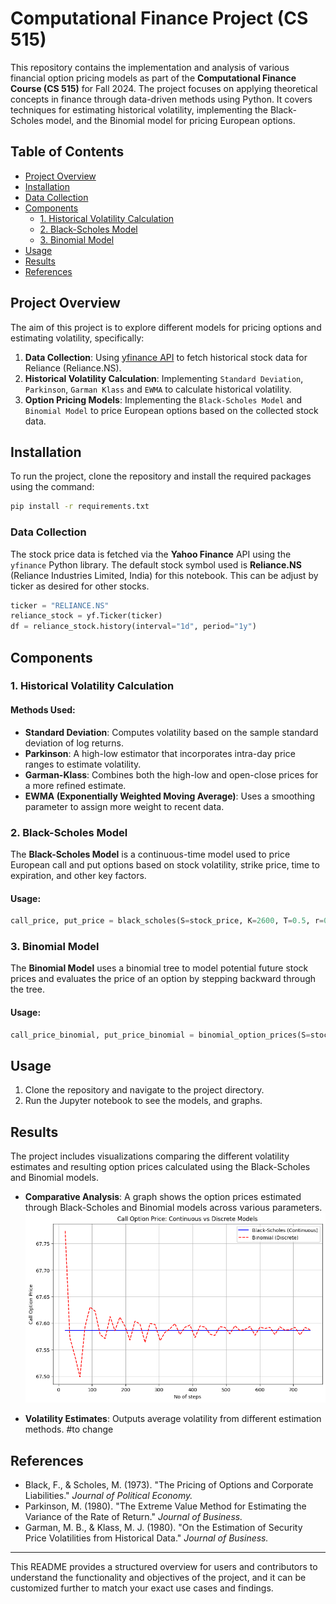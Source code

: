 # Computational Finance Project (CS 515)

This repository contains the implementation and analysis of various financial option pricing models as part of the **Computational Finance Course (CS 515)** for Fall 2024. The project focuses on applying theoretical concepts in finance through data-driven methods using Python. It covers techniques for estimating historical volatility, implementing the Black-Scholes model, and the Binomial model for pricing European options.

## Table of Contents

- [Project Overview](#project-overview)
- [Installation](#installation)
- [Data Collection](#data-collection)
- [Components](#components)
    - [1. Historical Volatility Calculation](#1-historical-volatility-calculation)
    - [2. Black-Scholes Model](#2-black-scholes-model)
    - [3. Binomial Model](#3-binomial-model)
- [Usage](#usage)
- [Results](#results)
- [References](#references)

## Project Overview

The aim of this project is to explore different models for pricing options and estimating volatility, specifically:

1. **Data Collection**: Using [yfinance API](https://pypi.org/project/yfinance/) to fetch historical stock data for Reliance (Reliance.NS).
2. **Historical Volatility Calculation**: Implementing `Standard Deviation`, `Parkinson`, `Garman Klass` and `EWMA` to calculate historical volatility.
3. **Option Pricing Models**: Implementing the `Black-Scholes Model` and `Binomial Model` to price European options based on the collected stock data.

## Installation

To run the project, clone the repository and install the required packages using the command:

```bash
pip install -r requirements.txt
```

### Data Collection

The stock price data is fetched via the **Yahoo Finance** API using the `yfinance` Python library. The default stock symbol used is **Reliance.NS** (Reliance Industries Limited, India) for this notebook. This can be adjust by ticker as desired for other stocks.

```python
ticker = "RELIANCE.NS"
reliance_stock = yf.Ticker(ticker)
df = reliance_stock.history(interval="1d", period="1y")
```

## Components

### 1. Historical Volatility Calculation

#### Methods Used:

- **Standard Deviation**: Computes volatility based on the sample standard deviation of log returns.
- **Parkinson**: A high-low estimator that incorporates intra-day price ranges to estimate volatility.
- **Garman-Klass**: Combines both the high-low and open-close prices for a more refined estimate.
- **EWMA (Exponentially Weighted Moving Average)**: Uses a smoothing parameter to assign more weight to recent data.


### 2. Black-Scholes Model

The **Black-Scholes Model** is a continuous-time model used to price European call and put options based on stock volatility, strike price, time to expiration, and other key factors.

#### Usage:
```python
call_price, put_price = black_scholes(S=stock_price, K=2600, T=0.5, r=0.06, sigma=0.22)
```

### 3. Binomial Model

The **Binomial Model** uses a binomial tree to model potential future stock prices and evaluates the price of an option by stepping backward through the tree.

#### Usage:
```python
call_price_binomial, put_price_binomial = binomial_option_prices(S=stock_price, K=2600, T=0.5, r=0.06, sigma=0.22, steps=100)
```


## Usage

1. Clone the repository and navigate to the project directory.
2. Run the Jupyter notebook to see the models, and graphs.

## Results

The project includes visualizations comparing the different volatility estimates and resulting option prices calculated using the Black-Scholes and Binomial models.

- **Comparative Analysis**: A graph shows the option prices estimated through Black-Scholes and Binomial models across various parameters.
![Call Option Price vs time steps](call_option_price_vs_time_plot.png "Call Option Price (Continuous vs Discrete Models)")

- **Volatility Estimates**: Outputs average volatility from different estimation methods.  #to change

## References

- Black, F., & Scholes, M. (1973). "The Pricing of Options and Corporate Liabilities." *Journal of Political Economy.*
- Parkinson, M. (1980). "The Extreme Value Method for Estimating the Variance of the Rate of Return." *Journal of Business.*
- Garman, M. B., & Klass, M. J. (1980). "On the Estimation of Security Price Volatilities from Historical Data." *Journal of Business.*

---

This README provides a structured overview for users and contributors to understand the functionality and objectives of the project, and it can be customized further to match your exact use cases and findings.
